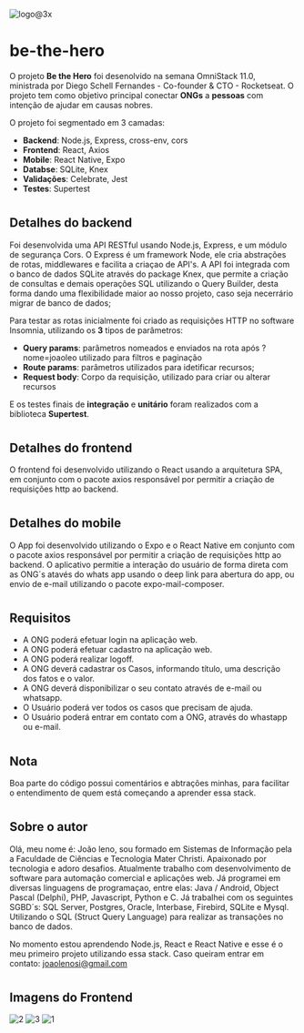 ![logo@3x](https://user-images.githubusercontent.com/13546199/78637016-ea947900-787f-11ea-8f25-07fac53f1240.png)

# be-the-hero
O projeto **Be the Hero** foi desenolvido na semana OmniStack 11.0, ministrada por Diego Schell Fernandes - Co-founder & CTO - Rocketseat.
O projeto tem como objetivo principal conectar **ONGs** a **pessoas** com intenção de ajudar em causas nobres.


O projeto foi segmentado em 3 camadas:

* **Backend**: Node.js, Express, cross-env, cors
* **Frontend**: React, Axios
* **Mobile**: React Native, Expo
* **Databse**: SQLite, Knex
* **Validações**: Celebrate, Jest  
* **Testes**: Supertest 


# <h2> Detalhes do backend
Foi desenvolvida uma API RESTful usando Node.js, Express, e um módulo de segurança Cors. O Express é um framework Node, ele cria abstrações de rotas, middlewares e facilita a criaçao de API's. A API foi integrada com o banco de dados SQLite através do package Knex, que permite a criação de consultas e demais operações SQL utilizando o Query Builder, desta forma dando uma flexibilidade maior ao nosso projeto, caso seja necerrário migrar de banco de dados; 

Para testar as rotas inicialmente foi criado as requisições HTTP no software Insomnia, utilizando os **3** tipos de parâmetros:
* **Query   params**: parâmetros nomeados e enviados na rota após ?nome=joaoleo utilizado para filtros e paginação
* **Route   params**: parâmetros utilizados para idetificar recursos;
* **Request body**: Corpo da requisição, utilizado para criar ou alterar recursos 
  
E os testes finais de **integração** e **unitário** foram realizados com a biblioteca **Supertest**.

# <h2> Detalhes do frontend
O frontend foi desenvolvido utilizando o React usando a arquitetura SPA, em conjunto com o pacote axios responsável por permitir a criação de requisições http ao backend.

# <h2> Detalhes do mobile
O App foi desenvolvido utilizando o Expo e o React Native em conjunto com o pacote axios responsável por permitir a criação de requisições http ao backend. O aplicativo permitie a interação do usuário de forma direta com as ONG´s atavés do whats app usando o deep link para abertura do app, ou envio de e-mail utilizando o pacote expo-mail-composer.
 
# <h2> Requisitos 
* A ONG poderá efetuar login na aplicação web.
* A ONG poderá efetuar cadastro na aplicação web.
* A ONG poderá realizar logoff.
* A ONG deverá cadastrar os Casos, informando título, uma descrição dos fatos e o valor.
* A ONG deverá disponibilizar o seu contato através de e-mail ou whatsapp.
* O Usuário poderá ver todos os casos que precisam de ajuda.
* O Usuário poderá entrar em contato com a ONG, através do whastapp ou e-mail.
  
# <h2> Nota
Boa parte do código possui comentários e abtrações minhas, para facilitar o entendimento de quem está começando a aprender essa stack.

# <h2> Sobre o autor
Olá, meu nome é: João leno, sou formado em Sistemas de Informação pela a Faculdade de Ciências e Tecnologia Mater Christi. Apaixonado por tecnologia e adoro desafios. Atualmente trabalho com desenvolvimento de software para automação comercial e aplicações web. Já programei em diversas linguagens de programaçao, entre elas: Java / Android, Object Pascal (Delphi), PHP, Javascript, Python e C.
Já trabalhei com os seguintes SGBD´s: SQL Server, Postgres, Oracle, Interbase, Firebird, SQLite e Mysql. Utilizando o SQL (Struct Query Language) para realizar as transações no banco de dados.

No momento estou aprendendo Node.js, React e React Native e esse é o meu primeiro projeto utilizando essa stack. Caso queiram entrar em contato: joaolenosi@gmail.com

# <h2> Imagens do Frontend
  ![2](https://user-images.githubusercontent.com/13546199/78725467-ff1b5480-7905-11ea-932e-c7b9c4ce3a39.png)
![3](https://user-images.githubusercontent.com/13546199/78725468-004c8180-7906-11ea-9c27-642f88e86778.png)
![1](https://user-images.githubusercontent.com/13546199/78725470-00e51800-7906-11ea-80e7-d82bac602f74.png)


